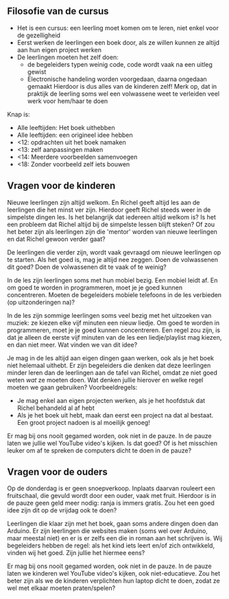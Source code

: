 ## Filosofie van de cursus

 * Het is een cursus: een leerling moet komen om te leren, niet enkel voor de gezelligheid
 * Eerst werken de leerlingen een boek door, als ze willen kunnen ze altijd aan hun eigen project werken
 * De leerlingen moeten het zelf doen: 
      * de begeleiders typen weinig code, code wordt vaak na een uitleg gewist
      * Electronische handeling worden voorgedaan, daarna ongedaan gemaakt
   Hierdoor is dus alles van de kinderen zelf! Merk op, dat in praktijk 
   de leerling soms wel een volwassene weet te verleiden veel werk voor hem/haar te doen

Knap is:

 * Alle leeftijden: Het boek uithebben
 * Alle leeftijden: een origineel idee hebben
 * <12: opdrachten uit het boek namaken
 * <13: zelf aanpassingen maken
 * <14: Meerdere voorbeelden samenvoegen
 * <18: Zonder voorbeeld zelf iets bouwen

## Vragen voor de kinderen

Nieuwe leerlingen zijn altijd welkom. En Richel geeft altijd 
les aan de leerlingen die het minst ver zijn. Hierdoor geeft
Richel steeds weer in de simpelste dingen les. Is het
belangrijk dat iedereen altijd welkom is? Is het een probleem
dat Richel altijd bij de simpelste lessen blijft steken?
Of zou het beter zijn als leerlingen zijn die 'mentor'
worden van nieuwe leerlingen en dat Richel gewoon verder gaat?

De leerlingen die verder zijn, wordt vaak gevraagd om nieuwe
leerlingen op te starten. Als het goed is, mag je altijd nee zeggen.
Doen de volwassenen dit goed? Doen de volwassenen dit te vaak of te weinig?

In de les zijn leerlingen soms met hun mobiel bezig. Een
mobiel leidt af. En om goed te worden in programmeren, moet
je je goed kunnen concentreren. Moeten de begeleiders 
mobiele telefoons in de les verbieden (op uitzonderingen na)?

In de les zijn sommige leerlingen soms veel bezig met het uitzoeken van muziek:
ze kiezen elke vijf minuten een nieuw liedje. Om goed te 
worden in programmeren, moet
je je goed kunnen concentreren. Een regel zou zijn, is dat je alleen de
eerste vijf minuten van de les een liedje/playlist mag kiezen, en dan niet
meer. Wat vinden we van dit idee?

Je mag in de les altijd aan eigen dingen gaan werken, ook als je
het boek niet helemaal uithebt. Er zijn begeleiders die denken dat
deze leerlingen minder leren dan de leerlingen aan de tafel van Richel,
omdat ze niet goed weten *wat* ze moeten doen. Wat denken jullie hierover
en welke regel moeten we gaan gebruiken? Voorbeeldregels:

 * Je mag enkel aan eigen projecten werken, als je het hoofdstuk dat Richel
   behandeld al af hebt
 * Als je het boek uit hebt, maak dan eerst een project na dat al bestaat. Een
   groot project nadoen is al moeilijk genoeg!

Er mag bij ons nooit gegamed worden, ook niet in de pauze.
In de pauze laten we jullie wel YouTube video's kijken. 
Is dat goed? Of is het misschien leuker om af te spreken de computers 
dicht te doen in de pauze?

## Vragen voor de ouders

Op de donderdag is er geen snoepverkoop. Inplaats daarvan rouleert 
een fruitschaal, die gevuld wordt door een ouder, vaak met fruit.
Hierdoor is in de pauze geen geld meer nodig: ranja is immers gratis.
Zou het een goed idee zijn dit op de vrijdag ook te doen?

Leerlingen die klaar zijn met het boek, gaan soms andere dingen 
doen dan Arduino. Er zijn leerlingen die websites maken (soms
wel over Arduino, maar meestal niet) en er is er zelfs een die
in roman aan het schrijven is. Wij begeleiders hebben de regel:
als het kind iets leert en/of zich ontwikkeld, vinden wij het goed.
Zijn jullie het hiermee eens?

Er mag bij ons nooit gegamed worden, ook niet in de pauze.
In de pauze laten we kinderen wel YouTube video's kijken,
ook niet-educatieve. Zou het beter zijn als we de kinderen 
verplichten hun laptop dicht te doen, zodat ze wel met elkaar moeten praten/spelen?


